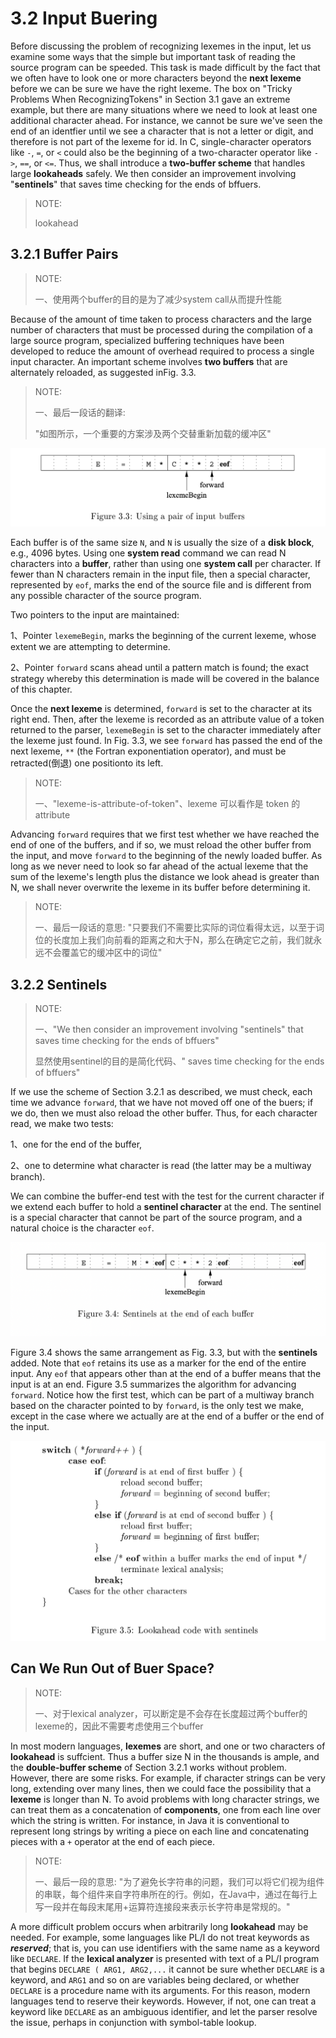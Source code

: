 # 3.2 Input Buering 

Before discussing the problem of recognizing lexemes in the input, let us examine some ways that the simple but important task of reading the source program can be speeded. This task is made difficult by the fact that we often have to look one or more characters beyond the **next lexeme** before we can be sure we have the right lexeme. The box on "Tricky Problems When RecognizingTokens" in Section 3.1 gave an extreme example, but there are many situations where we need to look at least one additional character ahead. For instance, we cannot be sure we've seen the end of an identfier until we see a character that is not a letter or digit, and therefore is not part of the lexeme for id. In C, single-character operators like `-`, `=`, or `<` could also be the beginning of a two-character operator like `->`, `==`, or `<=`. Thus, we shall introduce a **two-buffer scheme** that handles large **lookaheads** safely. We then consider an improvement involving "**sentinels**" that saves time checking for the ends of bffuers.

> NOTE:
>
> lookahead

## 3.2.1 Buffer Pairs 

> NOTE:
>
> 一、使用两个buffer的目的是为了减少system call从而提升性能

Because of the amount of time taken to process characters and the large number of characters that must be processed during the compilation of a large source program, specialized buffering techniques have been developed to reduce the amount of overhead required to process a single input character. An important scheme involves **two buffers** that are alternately reloaded, as suggested inFig. 3.3.

> NOTE:
>
> 一、最后一段话的翻译:
>
> "如图所示，一个重要的方案涉及两个交替重新加载的缓冲区"

![](figure-3.3-using-a-pair-of-input-buffers.png)

Each buffer is of the same size `N`, and `N` is usually the size of a **disk block**, e.g., 4096 bytes. Using one **system read** command we can read N characters into a **buffer**, rather than using one **system call** per character. If fewer than N characters remain in the input file, then a special character, represented by `eof`, marks the end of the source file and is different from any possible character of the source program.

Two pointers to the input are maintained:

1、Pointer `lexemeBegin`, marks the beginning of the current lexeme, whose extent we are attempting to determine. 

2、Pointer `forward` scans ahead until a pattern match is found; the exact strategy whereby this determination is made will be covered in the balance of this chapter.

Once the **next lexeme** is determined, `forward` is set to the character at its right end. Then, after the lexeme is recorded as an attribute value of a token returned to the parser, `lexemeBegin` is set to the character immediately after the lexeme just found. In Fig. 3.3, we see `forward` has passed the end of the next lexeme, `**` (the Fortran exponentiation operator), and must be retracted(倒退) one positionto its left.

> NOTE:
>
> 一、"lexeme-is-attribute-of-token"、lexeme 可以看作是 token 的attribute

Advancing `forward` requires that we first test whether we have reached the end of one of the buffers, and if so, we must reload the other buffer from the input, and move `forward` to the beginning of the newly loaded buffer. As long as we never need to look so far ahead of the actual lexeme that the sum of the lexeme's length plus the distance we look ahead is greater than N, we shall never overwrite the lexeme in its buffer before determining it.

> NOTE:
>
> 一、最后一段话的意思: "只要我们不需要比实际的词位看得太远，以至于词位的长度加上我们向前看的距离之和大于N，那么在确定它之前，我们就永远不会覆盖它的缓冲区中的词位"



## 3.2.2 Sentinels 

> NOTE:
>
> 一、"We then consider an improvement involving "sentinels" that saves time checking for the ends of bffuers"
>
> 显然使用sentinel的目的是简化代码、" saves time checking for the ends of bffuers"

If we use the scheme of Section 3.2.1 as described, we must check, each time we advance `forward`, that we have not moved off one of the buers; if we do, then we must also reload the other buffer. Thus, for each character read, we make two tests: 

1、one for the end of the buffer, 

2、one to determine what character is read (the latter may be a multiway branch). 

We can combine the buffer-end test with the test for the current character if we extend each buffer to hold a **sentinel character** at the end. The sentinel is a special character that cannot be part of the source program, and a natural choice is the character `eof`.





![](./figure-3.4-sentinels-at-end-of-each-buffer.png)

Figure 3.4 shows the same arrangement as Fig. 3.3, but with the **sentinels** added. Note that `eof` retains its use as a marker for the end of the entire input. Any `eof` that appears other than at the end of a buffer means that the input is at an end. Figure 3.5 summarizes the algorithm for advancing `forward`. Notice how the first test, which can be part of a multiway branch based on the character pointed to by `forward`, is the only test we make, except in the case where we actually are at the end of a buffer or the end of the input.



![](./figure-3.5-lookahead-code-with-sentinels.png)





## Can We Run Out of Buer Space?

> NOTE:
>
> 一、对于lexical analyzer，可以断定是不会存在长度超过两个buffer的lexeme的，因此不需要考虑使用三个buffer

In most modern languages, **lexemes** are short, and one or two characters of **lookahead** is suffcient. Thus a buffer size N in the thousands is ample, and the **double-buffer scheme** of Section 3.2.1 works without problem. However, there are some risks. For example, if character strings can be very long, extending over many lines, then we could face the possibility that a **lexeme** is longer than N. To avoid problems with long character strings, we can treat them as a concatenation of **components**, one from each line over which the string is written. For instance, in Java it is conventional to represent long strings by writing a piece on each line and concatenating pieces with a `+` operator at the end of each piece.

> NOTE:
>
> 一、最后一段的意思: "为了避免长字符串的问题，我们可以将它们视为组件的串联，每个组件来自字符串所在的行。例如，在Java中，通过在每行上写一段并在每段末尾用+运算符连接段来表示长字符串是常规的。"

A more difficult problem occurs when arbitrarily long **lookahead** may be needed. For example, some languages like PL/I do not treat keywords as ***reserved***; that is, you can use identifiers with the same name as a keyword like `DECLARE`. If the **lexical analyzer** is presented with text of a PL/I program that begins `DECLARE ( ARG1, ARG2,...` it cannot be sure whether `DECLARE` is a keyword, and `ARG1` and so on are variables being declared, or whether `DECLARE` is a procedure name with its arguments. For this reason, modern languages tend to reserve their keywords. However, if not, one can treat a keyword like `DECLARE` as an ambiguous identifier, and let the parser resolve the issue, perhaps in conjunction with symbol-table lookup.
